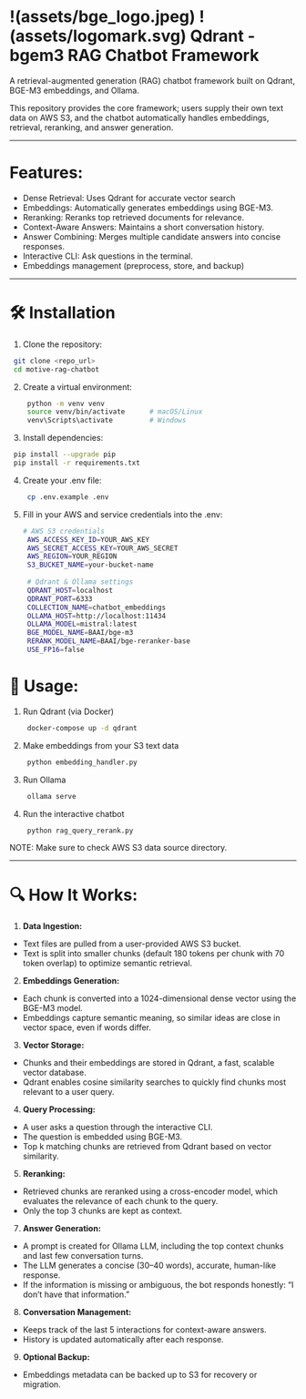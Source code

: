 # !(assets/bge_logo.jpeg) !(assets/logomark.svg) Qdrant - bgem3 RAG Chatbot Framework

A retrieval-augmented generation (RAG) chatbot framework built on Qdrant, BGE-M3 embeddings, and Ollama.

This repository provides the core framework; users supply their own text data on AWS S3, and the chatbot automatically handles embeddings, retrieval, reranking, and answer generation.

___________________________________________________________________________________

# Features:
- Dense Retrieval: Uses Qdrant for accurate vector search
- Embeddings: Automatically generates embeddings using BGE-M3.
- Reranking: Reranks top retrieved documents for relevance.
- Context-Aware Answers: Maintains a short conversation history.
- Answer Combining: Merges multiple candidate answers into concise responses.
- Interactive CLI: Ask questions in the terminal.
- Embeddings management (preprocess, store, and backup)

___________________________________________________________________________________


# 🛠 Installation
1.	Clone the repository:
   ```bash
 	git clone <repo_url>
	cd motive-rag-chatbot
   ```

2. Create a virtual environment:
   ```bash
    python -m venv venv
	source venv/bin/activate      # macOS/Linux
	venv\Scripts\activate         # Windows
   ```

3.	Install dependencies:
   ```bash
	pip install --upgrade pip
	pip install -r requirements.txt
   ```

4. Create your .env file:
   ```bash
    cp .env.example .env
   ```
5. Fill in your AWS and service credentials into the .env:
   ```bash
   # AWS S3 credentials
	AWS_ACCESS_KEY_ID=YOUR_AWS_KEY
	AWS_SECRET_ACCESS_KEY=YOUR_AWS_SECRET
	AWS_REGION=YOUR_REGION
	S3_BUCKET_NAME=your-bucket-name
	
	# Qdrant & Ollama settings
	QDRANT_HOST=localhost
	QDRANT_PORT=6333
	COLLECTION_NAME=chatbot_embeddings
	OLLAMA_HOST=http://localhost:11434
	OLLAMA_MODEL=mistral:latest
	BGE_MODEL_NAME=BAAI/bge-m3
	RERANK_MODEL_NAME=BAAI/bge-reranker-base
	USE_FP16=false
   ```
# 🚀 Usage:
1. Run Qdrant (via Docker)
   ```bash
    docker-compose up -d qdrant
   ```

2. Make embeddings from your S3 text data
   ```bash
    python embedding_handler.py
   
3. Run Ollama
   ```bash
    ollama serve
   ```

4. Run the interactive chatbot
   ```bash
    python rag_query_rerank.py
   ```

NOTE: Make sure to check AWS S3 data source directory.

_____________________________________________________________________________

# 🔍 How It Works:

1. **Data Ingestion:**
- Text files are pulled from a user-provided AWS S3 bucket.
- Text is split into smaller chunks (default 180 tokens per chunk with 70 token overlap) to optimize semantic retrieval.
  
2. **Embeddings Generation:**
- Each chunk is converted into a 1024-dimensional dense vector using the BGE-M3 model.
- Embeddings capture semantic meaning, so similar ideas are close in vector space, even if words differ.
  
3. **Vector Storage:**
- Chunks and their embeddings are stored in Qdrant, a fast, scalable vector database.
- Qdrant enables cosine similarity searches to quickly find chunks most relevant to a user query.
  
4. **Query Processing:**
- A user asks a question through the interactive CLI.
- The question is embedded using BGE-M3.
- Top k matching chunks are retrieved from Qdrant based on vector similarity.
  
5. **Reranking:**
- Retrieved chunks are reranked using a cross-encoder model, which evaluates the relevance of each chunk to the query.
- Only the top 3 chunks are kept as context.
  
7. **Answer Generation:**
- A prompt is created for Ollama LLM, including the top context chunks and last few conversation turns.
- The LLM generates a concise (30–40 words), accurate, human-like response.
- If the information is missing or ambiguous, the bot responds honestly: “I don’t have that information.”
  
8. **Conversation Management:**
- Keeps track of the last 5 interactions for context-aware answers.
- History is updated automatically after each response.
  
9. **Optional Backup:**
- Embeddings metadata can be backed up to S3 for recovery or migration.
